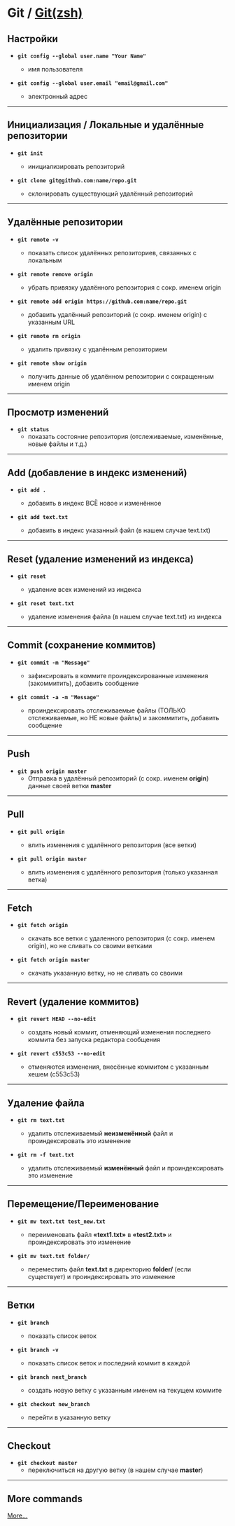 # Git / [Git(zsh)](./GitZSH.md)

## Настройки

- **`git config --global user.name "Your Name"`**
    - имя пользователя

- **`git config --global user.email "email@gmail.com"`**
    - электронный адрес

---

## Инициализация / Локальные и удалённые репозитории

- **`git init`**
    - инициализировать репозиторий

- **`git clone git@github.com:name/repo.git`**
    - склонировать существующий удалённый репозиторий

---

## Удалённые репозитории

- **`git remote -v`**
    - показать список удалённых репозиториев, связанных с локальным

- **`git remote remove origin`**
    - убрать привязку удалённого репозитория с сокр. именем origin

- **`git remote add origin https://github.com:name/repo.git`**
    - добавить удалённый репозиторий (с сокр. именем origin) с указанным URL

- **`git remote rm origin`**
    - удалить привязку c удалённым репозиторием

- **`git remote show origin`**
    - получить данные об удалённом репозитории с сокращенным именем origin

---

## Просмотр изменений

- **`git status`**
    - показать состояние репозитория (отслеживаемые, изменённые, новые файлы и т.д.)

---

## Add (добавление в индекс изменений)

- **`git add .`**
    - добавить в индекс ВСЁ новое и изменённое

- **`git add text.txt`**
    - добавить в индекс указанный файл (в нашем случае text.txt)

---

## Reset (удаление изменений из индекса)

- **`git reset`**
    - удаление всех изменений из индекса

- **`git reset text.txt`**
    - удаление изменения файла (в нашем случае text.txt) из индекса

---

## Commit (сохранение коммитов)

- **`git commit -m "Message"`**
    - зафиксировать в коммите проиндексированные изменения (закоммитить), добавить сообщение

- **`git commit -a -m "Message"`**
    - проиндексировать отслеживаемые файлы (ТОЛЬКО отслеживаемые, но НЕ новые файлы) и закоммитить, добавить сообщение

---

## Push

- **`git push origin master`**
    - Отправка в удалённый репозиторий (с сокр. именем **origin**) данные своей ветки **master**

---

## Pull

- **`git pull origin`**
    - влить изменения с удалённого репозитория (все ветки)

- **`git pull origin master`**
    - влить изменения с удалённого репозитория (только указанная ветка)

---

## Fetch

- **`git fetch origin`**
    - скачать все ветки с удаленного репозитория (с сокр. именем origin), но не сливать со своими ветками

- **`git fetch origin master`**
    - cкачать указанную ветку, но не сливать со своими

---

## Revert (удаление коммитов)

- **`git revert HEAD --no-edit`**
    - создать новый коммит, отменяющий изменения последнего коммита без запуска редактора сообщения

- **`git revert c553c53 --no-edit`**
    - отменяются изменения, внесённые коммитом с указанным хешем (c553c53)

---

## Удаление файла

- **`git rm text.txt`**
    - удалить отслеживаемый **неизменённый** файл и проиндексировать это изменение

- **`git rm -f text.txt`**
    - удалить отслеживаемый **изменённый** файл и проиндексировать это изменение

---

## Перемещение/Переименование

- **`git mv text.txt test_new.txt`**
    - переименовать файл **«text1.txt»** в **«test2.txt»** и проиндексировать это изменение

- **`git mv text.txt folder/`**
    - переместить файл **text.txt** в директорию **folder/** (если существует) и проиндексировать это изменение

---

## Ветки

- **`git branch`**
    - показать список веток

- **`git branch -v`**
    - показать список веток и последний коммит в каждой

- **`git branch next_branch`**
    - создать новую ветку с указанным именем на текущем коммите

- **`git checkout new_branch`**
    - перейти в указанную ветку

---

## Checkout

- **`git checkout master`**
    - переключиться на другую ветку (в нашем случае **master**)

---

## More commands

[More...](https://github.com/nicothin/web-development/tree/master/git)
